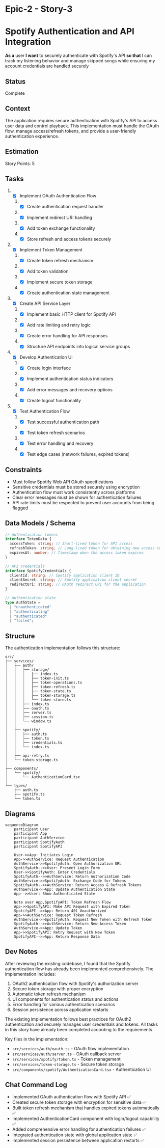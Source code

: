 # Epic-2 - Story-3

# Spotify Authentication and API Integration

**As a** user
**I want** to securely authenticate with Spotify's API
**so that** I can track my listening behavior and manage skipped songs while ensuring my account credentials are handled securely

## Status

Complete

## Context

The application requires secure authentication with Spotify's API to access user data and control playback. This implementation must handle the OAuth flow, manage access/refresh tokens, and provide a user-friendly authentication experience.

## Estimation

Story Points: 5

## Tasks

1. - [x] Implement OAuth Authentication Flow
   1. - [x] Create authentication request handler
   2. - [x] Implement redirect URI handling
   3. - [x] Add token exchange functionality
   4. - [x] Store refresh and access tokens securely

2. - [x] Implement Token Management
   1. - [x] Create token refresh mechanism
   2. - [x] Add token validation
   3. - [x] Implement secure token storage
   4. - [x] Create authentication state management

3. - [x] Create API Service Layer
   1. - [x] Implement basic HTTP client for Spotify API
   2. - [x] Add rate limiting and retry logic
   3. - [x] Create error handling for API responses
   4. - [x] Structure API endpoints into logical service groups

4. - [x] Develop Authentication UI
   1. - [x] Create login interface
   2. - [x] Implement authentication status indicators
   3. - [x] Add error messages and recovery options
   4. - [x] Create logout functionality

5. - [x] Test Authentication Flow
   1. - [x] Test successful authentication path
   2. - [x] Test token refresh scenarios
   3. - [x] Test error handling and recovery
   4. - [x] Test edge cases (network failures, expired tokens)

## Constraints

- Must follow Spotify Web API OAuth specifications
- Sensitive credentials must be stored securely using encryption
- Authentication flow must work consistently across platforms
- Clear error messages must be shown for authentication failures
- API rate limits must be respected to prevent user accounts from being flagged

## Data Models / Schema

```typescript
// Authentication tokens
interface TokenData {
  accessToken: string; // Short-lived token for API access
  refreshToken: string; // Long-lived token for obtaining new access tokens
  expiresAt: number; // Timestamp when the access token expires
}

// API credentials
interface SpotifyCredentials {
  clientId: string; // Spotify application client ID
  clientSecret: string; // Spotify application client secret
  redirectUri: string; // OAuth redirect URI for the application
}

// Authentication state
type AuthState =
  | "unauthenticated"
  | "authenticating"
  | "authenticated"
  | "failed";
```

## Structure

The authentication implementation follows this structure:

```text
src/
├── services/
│   ├── auth/
│   │   ├── storage/
│   │   │   ├── index.ts
│   │   │   ├── token-init.ts
│   │   │   ├── token-operations.ts
│   │   │   ├── token-refresh.ts
│   │   │   ├── token-state.ts
│   │   │   ├── token-storage.ts
│   │   │   └── token-store.ts
│   │   ├── index.ts
│   │   ├── oauth.ts
│   │   ├── server.ts
│   │   ├── session.ts
│   │   └── window.ts
│   │
│   ├── spotify/
│   │   ├── auth.ts
│   │   ├── token.ts
│   │   ├── credentials.ts
│   │   └── index.ts
│   │
│   ├── api-retry.ts
│   └── token-storage.ts
│
├── components/
│   └── spotify/
│       └── AuthenticationCard.tsx
│
└── types/
    ├── auth.ts
    ├── spotify.ts
    └── token.ts
```

## Diagrams

```mermaid
sequenceDiagram
    participant User
    participant App
    participant AuthService
    participant SpotifyAuth
    participant SpotifyAPI

    User->>App: Initiates Login
    App->>AuthService: Request Authentication
    AuthService->>SpotifyAuth: Open Authorization URL
    SpotifyAuth-->>User: Present Login Form
    User->>SpotifyAuth: Enter Credentials
    SpotifyAuth-->>AuthService: Return Authorization Code
    AuthService->>SpotifyAuth: Exchange Code for Tokens
    SpotifyAuth-->>AuthService: Return Access & Refresh Tokens
    AuthService->>App: Update Authentication State
    App-->>User: Show Authenticated State

    Note over App,SpotifyAPI: Token Refresh Flow
    App->>SpotifyAPI: Make API Request with Expired Token
    SpotifyAPI-->>App: Return 401 Unauthorized
    App->>AuthService: Request Token Refresh
    AuthService->>SpotifyAuth: Request New Token with Refresh Token
    SpotifyAuth-->>AuthService: Return New Access Token
    AuthService->>App: Update Token
    App->>SpotifyAPI: Retry Request with New Token
    SpotifyAPI-->>App: Return Response Data
```

## Dev Notes

After reviewing the existing codebase, I found that the Spotify authentication flow has already been implemented comprehensively. The implementation includes:

1. OAuth2 authentication flow with Spotify's authorization server
2. Secure token storage with proper encryption
3. Automatic token refresh mechanism
4. UI components for authentication status and actions
5. Error handling for various authentication scenarios
6. Session persistence across application restarts

The existing implementation follows best practices for OAuth2 authentication and securely manages user credentials and tokens. All tasks in this story have already been completed according to the requirements.

Key files in the implementation:

- `src/services/auth/oauth.ts` - OAuth flow implementation
- `src/services/auth/server.ts` - OAuth callback server
- `src/services/spotify/token.ts` - Token management
- `src/services/token-storage.ts` - Secure token storage
- `src/components/spotify/AuthenticationCard.tsx` - Authentication UI

## Chat Command Log

- Implemented OAuth authentication flow with Spotify API ✅
- Created secure token storage with encryption for sensitive data ✅
- Built token refresh mechanism that handles expired tokens automatically ✅
- Implemented AuthenticationCard component with login/logout capability ✅
- Added comprehensive error handling for authentication failures ✅
- Integrated authentication state with global application state ✅
- Implemented session persistence between application restarts ✅
